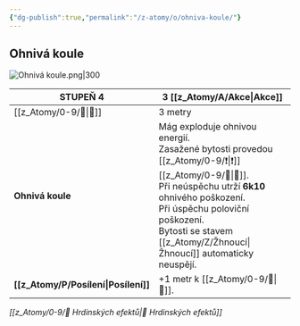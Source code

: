 ```yaml
---
{"dg-publish":true,"permalink":"/z-atomy/o/ohniva-koule/"}
---
```


## Ohnivá koule
![Ohnivá koule.png|300](/img/user/z_img/Ohniv%C3%A1%20koule.png)

| STUPEŇ 4                 | 3 [[z_Atomy/A/Akce\|Akce]]                                                                                                                                                                                                              |
| ------------------------ | ----------------------------------------------------------------------------------------------------------------------------------------------------------------------------------------------------------------------- |
| [[z_Atomy/0-9/🏹\|🏹]]                   | 3 metry                                                                                                                                                                                                                 |
| **Ohnivá koule**         | Mág exploduje ohnivou energií.<br>Zasažené bytosti provedou [[z_Atomy/0-9/❗\|❗]][[z_Atomy/0-9/🎯\|🎯]].<br>Při neúspěchu utrží **6k10** ohnivého poškození.<br>Při úspěchu poloviční poškození.<br>Bytosti se stavem [[z_Atomy/Z/Žhnoucí\|Žhnoucí]] automaticky neuspějí. |
| **[[z_Atomy/P/Posílení\|Posílení]]**         | +1 metr k [[z_Atomy/0-9/🏹\|🏹]].                                                                                                                                                                                                       |
*[[z_Atomy/0-9/📶 Hrdinských efektů\|📶 Hrdinských efektů]]*